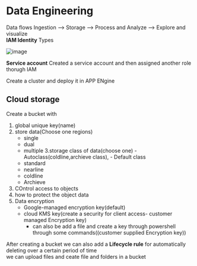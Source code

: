  # Data Engineering
Data flows
Ingestion --> Storage --> Process and Analyze --> Explore and visualize  
**IAM Identity** Types

![image](https://github.com/user-attachments/assets/5289eec4-034a-4616-872f-5ec183808f4b)

**Service account**
Created a service account and then assigned another role thorugh IAM 

Create a cluster and deploy it in APP ENgine


## Cloud storage
Create a bucket with
  1. global unique key(name)
  2. store data(Choose one regions)
      - single
      - dual
      - multiple 
  3.storage class of data(choose one)
    - Autoclass(coldline,archieve class),
    - Default class
      - standard
      - nearline
      - coldline
      - Archieve
  4. COntrol access to objects
  5. how to protect the object data
  6. Data encryption
     - Google-managed encryption key(default)
     - cloud KMS key(create a security for client access- customer managed Encryption key)
        - can also be add a file and create a key through powershell   through some commands((customer supplied Encryption key))

After creating a bucket we can also add a **Lifecycle rule** for automatically deleting over a certain period of time   
we can upload files and ceate file and folders in a bucket
